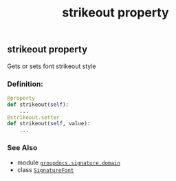 ﻿---
title: strikeout property
second_title: GroupDocs.Signature for Python via .NET API References
description: 
type: docs
url: /python-net/groupdocs.signature.domain/signaturefont/strikeout/
is_root: false
weight: 70
---

## strikeout property


Gets or sets font strikeout style
### Definition:
```python
@property
def strikeout(self):
    ...
@strikeout.setter
def strikeout(self, value):
    ...
```

### See Also
* module [`groupdocs.signature.domain`](../../)
* class [`SignatureFont`](/signature/python-net/groupdocs.signature.domain/signaturefont)
